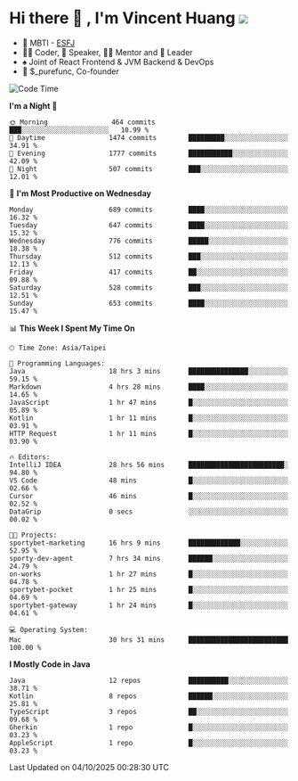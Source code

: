 # Hi there 👋 , I'm Vincent Huang ![](https://komarev.com/ghpvc/?username=Jian-Min-Huang)
- 👀 MBTI - [ESFJ](https://www.16personalities.com/esfj-personality)
- 👨‍💻 Coder, 🎤 Speaker, 👨‍🏫 Mentor and 🚀 Leader
- ♠️ Joint of React Frontend & JVM Backend & DevOps
- 💼 $_purefunc, Co-founder

<!--START_SECTION:waka-->
![Code Time](http://img.shields.io/badge/Code%20Time-6%2C020%20hrs%2059%20mins-blue)

**I'm a Night 🦉** 

```text
🌞 Morning                464 commits         ███░░░░░░░░░░░░░░░░░░░░░░   10.99 % 
🌆 Daytime                1474 commits        █████████░░░░░░░░░░░░░░░░   34.91 % 
🌃 Evening                1777 commits        ███████████░░░░░░░░░░░░░░   42.09 % 
🌙 Night                  507 commits         ███░░░░░░░░░░░░░░░░░░░░░░   12.01 % 
```
📅 **I'm Most Productive on Wednesday** 

```text
Monday                   689 commits         ████░░░░░░░░░░░░░░░░░░░░░   16.32 % 
Tuesday                  647 commits         ████░░░░░░░░░░░░░░░░░░░░░   15.32 % 
Wednesday                776 commits         █████░░░░░░░░░░░░░░░░░░░░   18.38 % 
Thursday                 512 commits         ███░░░░░░░░░░░░░░░░░░░░░░   12.13 % 
Friday                   417 commits         ██░░░░░░░░░░░░░░░░░░░░░░░   09.88 % 
Saturday                 528 commits         ███░░░░░░░░░░░░░░░░░░░░░░   12.51 % 
Sunday                   653 commits         ████░░░░░░░░░░░░░░░░░░░░░   15.47 % 
```


📊 **This Week I Spent My Time On** 

```text
🕑︎ Time Zone: Asia/Taipei

💬 Programming Languages: 
Java                     18 hrs 3 mins       ███████████████░░░░░░░░░░   59.15 % 
Markdown                 4 hrs 28 mins       ████░░░░░░░░░░░░░░░░░░░░░   14.65 % 
JavaScript               1 hr 47 mins        █░░░░░░░░░░░░░░░░░░░░░░░░   05.89 % 
Kotlin                   1 hr 11 mins        █░░░░░░░░░░░░░░░░░░░░░░░░   03.91 % 
HTTP Request             1 hr 11 mins        █░░░░░░░░░░░░░░░░░░░░░░░░   03.90 % 

🔥 Editors: 
IntelliJ IDEA            28 hrs 56 mins      ████████████████████████░   94.80 % 
VS Code                  48 mins             █░░░░░░░░░░░░░░░░░░░░░░░░   02.66 % 
Cursor                   46 mins             █░░░░░░░░░░░░░░░░░░░░░░░░   02.52 % 
DataGrip                 0 secs              ░░░░░░░░░░░░░░░░░░░░░░░░░   00.02 % 

🐱‍💻 Projects: 
sportybet-marketing      16 hrs 9 mins       █████████████░░░░░░░░░░░░   52.95 % 
sporty-dev-agent         7 hrs 34 mins       ██████░░░░░░░░░░░░░░░░░░░   24.79 % 
on-works                 1 hr 27 mins        █░░░░░░░░░░░░░░░░░░░░░░░░   04.78 % 
sportybet-pocket         1 hr 25 mins        █░░░░░░░░░░░░░░░░░░░░░░░░   04.69 % 
sportybet-gateway        1 hr 24 mins        █░░░░░░░░░░░░░░░░░░░░░░░░   04.61 % 

💻 Operating System: 
Mac                      30 hrs 31 mins      █████████████████████████   100.00 % 
```

**I Mostly Code in Java** 

```text
Java                     12 repos            ██████████░░░░░░░░░░░░░░░   38.71 % 
Kotlin                   8 repos             ██████░░░░░░░░░░░░░░░░░░░   25.81 % 
TypeScript               3 repos             ██░░░░░░░░░░░░░░░░░░░░░░░   09.68 % 
Gherkin                  1 repo              █░░░░░░░░░░░░░░░░░░░░░░░░   03.23 % 
AppleScript              1 repo              █░░░░░░░░░░░░░░░░░░░░░░░░   03.23 % 
```




 Last Updated on 04/10/2025 00:28:30 UTC
<!--END_SECTION:waka-->

